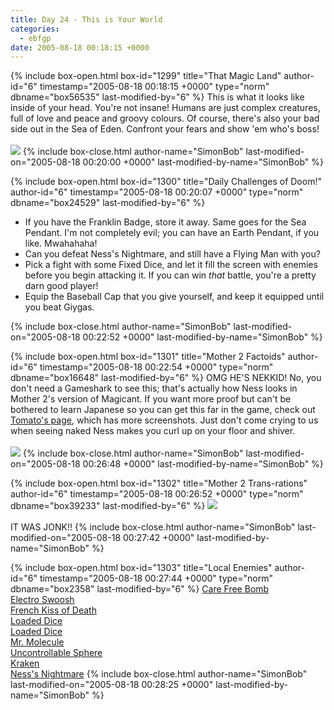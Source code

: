 ```yaml
---
title: Day 24 - This is Your World
categories:
  - ebfgp
date: 2005-08-18 00:18:15 +0000
---
```

{% include box-open.html box-id="1299" title="That Magic Land" author-id="6" timestamp="2005-08-18 00:18:15 +0000" type="norm" dbname="box56535" last-modified-by="6" %}
This is what it looks like inside of your head.  You're not insane!  Humans are just complex creatures, full of love and peace and groovy colours.  Of course, there's also your bad side out in the Sea of Eden.  Confront your fears and show 'em who's boss!<br />
<br />
<img src="http://classic.starmen.net/ebfgp/img/eb24.png" />
{% include box-close.html author-name="SimonBob" last-modified-on="2005-08-18 00:20:00 +0000" last-modified-by-name="SimonBob" %}

{% include box-open.html box-id="1300" title="Daily Challenges of Doom!" author-id="6" timestamp="2005-08-18 00:20:07 +0000" type="norm" dbname="box24529" last-modified-by="6" %}
<ul>
<li>If you have the Franklin Badge, store it away.  Same goes for the Sea Pendant.  I'm not completely evil; you can have an Earth Pendant, if you like.  Mwahahaha!</li>
<li>Can you defeat Ness's Nightmare, and still have a Flying Man with you?</li>
<li>Pick a fight with some Fixed Dice, and let it fill the screen with enemies before you begin attacking it.  If you can win <i>that</i> battle, you're a pretty darn good player!</li>
<li>Equip the Baseball Cap that you give yourself, and keep it equipped until you beat Giygas.</li>
</ul>
{% include box-close.html author-name="SimonBob" last-modified-on="2005-08-18 00:22:52 +0000" last-modified-by-name="SimonBob" %}

{% include box-open.html box-id="1301" title="Mother 2 Factoids" author-id="6" timestamp="2005-08-18 00:22:54 +0000" type="norm" dbname="box16648" last-modified-by="6" %}
OMG HE'S NEKKID!  No, you don't need a Gameshark to see this; that's actually how Ness looks in Mother 2's version of Magicant.  If you want more proof but can't be bothered to learn Japanese so you can get this far in the game, check out <a href="http://fobby.net/m2eb/magicant.shtml">Tomato's page</a>, which has more screenshots.  Just don't come crying to us when seeing naked Ness makes you curl up on your floor and shiver.<br />
<br />
<img src="http://classic.starmen.net/ebfgp/img/mo24.gif" />
{% include box-close.html author-name="SimonBob" last-modified-on="2005-08-18 00:26:48 +0000" last-modified-by-name="SimonBob" %}

{% include box-open.html box-id="1302" title="Mother 2 Trans-rations" author-id="6" timestamp="2005-08-18 00:26:52 +0000" type="norm" dbname="box39233" last-modified-by="6" %}
<img src="http://classic.starmen.net/ebfgp/trans/tr24.gif" /><br />
<br />
IT WAS JONK!!
{% include box-close.html author-name="SimonBob" last-modified-on="2005-08-18 00:27:42 +0000" last-modified-by-name="SimonBob" %}

{% include box-open.html box-id="1303" title="Local Enemies" author-id="6" timestamp="2005-08-18 00:27:44 +0000" type="norm" dbname="box2358" last-modified-by="6" %}
<a href="/mother2/ebdb/enemies.php?enemy=114">Care Free Bomb</a><br />
<a href="/mother2/ebdb/enemies.php?enemy=16">Electro Swoosh</a><br />
<a href="/mother2/ebdb/enemies.php?enemy=96">French Kiss of Death</a><br />
<a href="/mother2/ebdb/enemies.php?enemy=194">Loaded Dice</a><br />
<a href="/mother2/ebdb/enemies.php?enemy=43">Loaded Dice</a><br />
<a href="/mother2/ebdb/enemies.php?enemy=137">Mr. Molecule</a><br />
<a href="/mother2/ebdb/enemies.php?enemy=70">Uncontrollable Sphere</a><br />
<a href="/mother2/ebdb/enemies.php?enemy=48">Kraken</a><br />
<a href="/mother2/ebdb/enemies.php?enemy=20">Ness's Nightmare</a>
{% include box-close.html author-name="SimonBob" last-modified-on="2005-08-18 00:28:25 +0000" last-modified-by-name="SimonBob" %}
